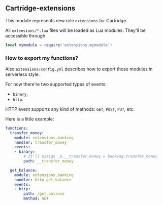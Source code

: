 ## Cartridge-extensions

This module represents new role `extensions` for Cartridge.

All `extensions/*.lua` files will be loaded as Lua modules.
They'll be accessible through

```lua
local mymodule = require('extensions.mymodule')
```

### How to export my functions?

Also `extensions/config.yml` describes how to export those modules in
serverless style.

For now there're two supported types of events:
- `binary`,
- `http`.

HTTP event supports any kind of methods: `GET`, `POST`, `PUT`, etc.

Here is a little example:

```yml
functions:
  transfer_money:
    module: extensions.banking
    handler: transfer_money
    events:
    - binary:
        # It'll assign _G.__transfer_money = banking.transfer_money
        path: __transfer_money

  get_balance:
    module: extensions.banking
    handler: http_get_balance
    events:
    - http:
        path: /get_balance
        method: GET
```
